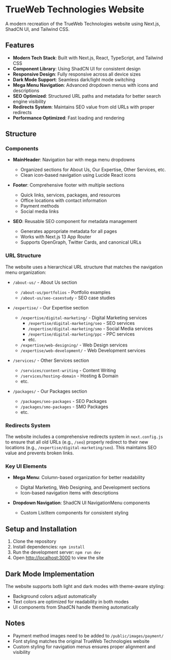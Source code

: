 # TrueWeb Technologies Website

A modern recreation of the TrueWeb Technologies website using Next.js, ShadCN UI, and Tailwind CSS.

## Features

- **Modern Tech Stack**: Built with Next.js, React, TypeScript, and Tailwind CSS
- **Component Library**: Using ShadCN UI for consistent design
- **Responsive Design**: Fully responsive across all device sizes
- **Dark Mode Support**: Seamless dark/light mode switching
- **Mega Menu Navigation**: Advanced dropdown menus with icons and descriptions
- **SEO Optimized**: Structured URL paths and metadata for better search engine visibility
- **Redirects System**: Maintains SEO value from old URLs with proper redirects
- **Performance Optimized**: Fast loading and rendering

## Structure

### Components

- **MainHeader**: Navigation bar with mega menu dropdowns
  - Organized sections for About Us, Our Expertise, Other Services, etc.
  - Clean icon-based navigation using Lucide React icons
  
- **Footer**: Comprehensive footer with multiple sections
  - Quick links, services, packages, and resources
  - Office locations with contact information
  - Payment methods
  - Social media links

- **SEO**: Reusable SEO component for metadata management
  - Generates appropriate metadata for all pages
  - Works with Next.js 13 App Router
  - Supports OpenGraph, Twitter Cards, and canonical URLs

### URL Structure

The website uses a hierarchical URL structure that matches the navigation menu organization:

- `/about-us/` - About Us section
  - `/about-us/portfolios` - Portfolio examples
  - `/about-us/seo-casestudy` - SEO case studies

- `/expertise/` - Our Expertise section
  - `/expertise/digital-marketing/` - Digital Marketing services
    - `/expertise/digital-marketing/seo` - SEO services
    - `/expertise/digital-marketing/smo` - Social Media services
    - `/expertise/digital-marketing/ppc` - PPC services
    - etc.
  - `/expertise/web-designing/` - Web Design services
  - `/expertise/web-development/` - Web Development services

- `/services/` - Other Services section
  - `/services/content-writing` - Content Writing
  - `/services/hosting-domain` - Hosting & Domain
  - etc.

- `/packages/` - Our Packages section
  - `/packages/seo-packages` - SEO Packages
  - `/packages/smo-packages` - SMO Packages
  - etc.

### Redirects System

The website includes a comprehensive redirects system in `next.config.js` to ensure that all old URLs (e.g., `/seo`) properly redirect to their new locations (e.g., `/expertise/digital-marketing/seo`). This maintains SEO value and prevents broken links.

### Key UI Elements

- **Mega Menu**: Column-based organization for better readability
  - Digital Marketing, Web Designing, and Development sections
  - Icon-based navigation items with descriptions
  
- **Dropdown Navigation**: ShadCN UI NavigationMenu components
  - Custom ListItem components for consistent styling

## Setup and Installation

1. Clone the repository
2. Install dependencies: `npm install`
3. Run the development server: `npm run dev`
4. Open [http://localhost:3000](http://localhost:3000) to view the site

## Dark Mode Implementation

The website supports both light and dark modes with theme-aware styling:
- Background colors adjust automatically
- Text colors are optimized for readability in both modes
- UI components from ShadCN handle theming automatically

## Notes

- Payment method images need to be added to `/public/images/payment/`
- Font styling matches the original TrueWeb Technologies website
- Custom styling for navigation menus ensures proper alignment and visibility
